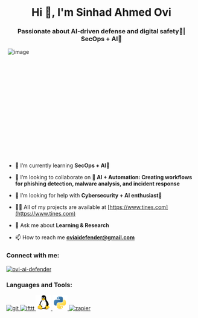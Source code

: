 <h1 align="center">Hi 👋, I'm Sinhad Ahmed Ovi</h1>
<h3 align="center">Passionate about AI-driven defense and digital safety🔐| SecOps + AI🤖</h3>
<ing  alt="coding" width="400" src="https://blog.imarticus.org/wp-content/uploads/2021/03/hhhee.gif">
<img align="right"width="500" height="300" alt="image" src="https://github.com/user-attachments/assets/f64c23cb-c3c6-40af-8f8a-dc177b3f7213" />




- 🌱 I’m currently learning **SecOps + AI🤖**

- 👯 I’m looking to collaborate on **🤖 AI + Automation: Creating workflows for phishing detection, malware analysis, and incident response**

- 🤝 I’m looking for help with **Cybersecurity + AI enthusiast🤖**

- 👨‍💻 All of my projects are available at [https://www.tines.com](https://www.tines.com)

- 💬 Ask me about **Learning & Research**

- 📫 How to reach me **oviaidefender@gmail.com**

<h3 align="left">Connect with me:</h3>

<p align="left"><a href="https://www.youtube.com/c/ovi-ai-defender" target="blank"><img align="center" src="https://raw.githubusercontent.com/rahuldkjain/github-profile-readme-generator/master/src/images/icons/Social/youtube.svg" alt="ovi-ai-defender" height="30" width="40" /></a>
</p>

<h3 align="left">Languages and Tools:</h3>
<p align="left"> <a href="https://git-scm.com/" target="_blank" rel="noreferrer"> <img src="https://www.vectorlogo.zone/logos/git-scm/git-scm-icon.svg" alt="git" width="40" height="40"/> </a> <a href="https://ifttt.com/" target="_blank" rel="noreferrer"> <img src="https://www.vectorlogo.zone/logos/ifttt/ifttt-ar21.svg" alt="ifttt" width="40" height="40"/> </a> <a href="https://www.linux.org/" target="_blank" rel="noreferrer"> <img src="https://raw.githubusercontent.com/devicons/devicon/master/icons/linux/linux-original.svg" alt="linux" width="40" height="40"/> </a> <a href="https://www.python.org" target="_blank" rel="noreferrer"> <img src="https://raw.githubusercontent.com/devicons/devicon/master/icons/python/python-original.svg" alt="python" width="40" height="40"/> </a> <a href="https://zapier.com" target="_blank" rel="noreferrer"> <img src="https://www.vectorlogo.zone/logos/zapier/zapier-icon.svg" alt="zapier" width="40" height="40"/> </a> </p>
